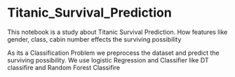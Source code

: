 # Titanic_Survival_Prediction
This notebook is a  study about Titanic Survival Prediction. How features like gender, class, cabin number effects the surviving possibility


As its a Classification Problem we preprocess the dataset and predict the surviving possibility. We use logistic Regression and Classifier like DT classifire and Random Forest Classifire
